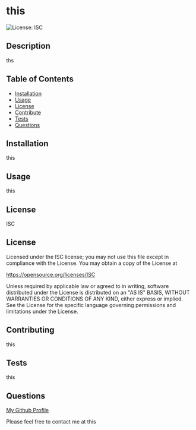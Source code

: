 
  # this
  ![License: ISC](https://img.shields.io/badge/License-ISC-blue.svg)  
  ## Description
  ths

  ## Table of Contents
  * [Installation](#installation)
  * [Usage](#usage)
  * [License](#license)
  * [Contribute](#contributing)
  * [Tests](#tests)
  * [Questions](#questions)

  
  ## Installation
  this

  ## Usage 
  this

  ## License
  ISC

  
  ## License

  Licensed under the ISC license;
  you may not use this file except in compliance with the License.
  You may obtain a copy of the License at

  https://opensource.org/licenses/ISC

  Unless required by applicable law or agreed to in writing, software
  distributed under the License is distributed on an "AS IS" BASIS,
  WITHOUT WARRANTIES OR CONDITIONS OF ANY KIND, either express or implied.
  See the License for the specific language governing permissions and
  limitations under the License.

  ## Contributing
  this

  ## Tests
  this

  ## Questions
  [My Github Profile](https://github.com/this)
  
  Please feel free to contact me at this


